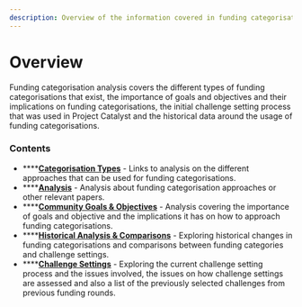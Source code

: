 ```yaml
---
description: Overview of the information covered in funding categorisation analysis
---
```


# Overview

Funding categorisation analysis covers the different types of funding categorisations that exist, the importance of goals and objectives and their implications on funding categorisations, the initial challenge setting process that was used in Project Catalyst and the historical data around the usage of funding categorisations.



### Contents

* ****[**Categorisation Types**](broken-reference) - Links to analysis on the different approaches that can be used for funding categorisations.
* ****[**Analysis**](broken-reference) - Analysis about funding categorisation approaches or other relevant papers.
* ****[**Community Goals & Objectives**](broken-reference) - Analysis covering the importance of goals and objective and the implications it has on how to approach funding categorisations.
* ****[**Historical Analysis & Comparisons**](broken-reference) - Exploring historical changes in funding categorisations and comparisons between funding categories and challenge settings.
* ****[**Challenge Settings**](broken-reference) - Exploring the current challenge setting process and the issues involved, the issues on how challenge settings are assessed and also a list of the previously selected challenges from previous funding rounds.
